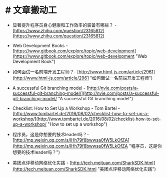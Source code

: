 # \# 文章搬动工

* 显著提升程序员身心健康和工作效率的装备有哪些？ - [https://www.zhihu.com/question/23165812](https://www.zhihu.com/question/23165812)

* Web Development Books - [https://www.gitbook.com/explore/topic/web-development](https://www.gitbook.com/explore/topic/web-development "Web Development Book")

* 如何面试一名前端开发工程师？- [http://www.html-js.com/article/2961](http://www.html-js.com/article/2961 "如何面试一名前端开发工程师")

* A successful Git branching model - [http://nvie.com/posts/a-successful-git-branching-model/](http://nvie.com/posts/a-successful-git-branching-model/ "A successful Git branching model")

* Checklist: How to Set Up a Workshop - Tom Bartel - [http://www.tombartel.de/2016/08/02/checklist-how-to-set-up-a-workshop/](http://www.tombartel.de/2016/08/02/checklist-how-to-set-up-a-workshop/ "How to set up a workshop")

* 程序员，这是你想要的技术leader吗？- [http://mp.weixin.qq.com/s/lHh79f8bwwsa0fW5LkOfZA](http://mp.weixin.qq.com/s/lHh79f8bwwsa0fW5LkOfZA "程序员，这是你想要的技术leader吗？")

* 美团点评移动网络优化实践 - [http://tech.meituan.com/SharkSDK.html](http://tech.meituan.com/SharkSDK.html "美团点评移动网络优化实践")



